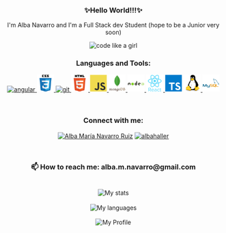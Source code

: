 <h3 align="center">✨Hello World!!!✨</h3>
<p align="center">I'm Alba Navarro and I'm a Full Stack dev Student (hope to be a Junior very soon)</p>
 
 <div align="center">
<img src="https://res.cloudinary.com/dua6dm8ik/image/upload/v1644164480/code_umgfjd.jpg" alt="code like a girl">
</div>

<h3 align="center">Languages and Tools:</h3>
<p align="center"> 
    <a href="https://angular.io" target="_blank"> <img src="https://angular.io/assets/images/logos/angular/angular.svg" alt="angular" width="40" height="40"/> </a>
    <a href="https://www.w3schools.com/css/" target="_blank"> <img src="https://raw.githubusercontent.com/devicons/devicon/master/icons/css3/css3-original-wordmark.svg" alt="css3" width="40" height="40"/> </a>  
    <a href="https://git-scm.com/" target="_blank"> <img src="https://www.vectorlogo.zone/logos/git-scm/git-scm-icon.svg" alt="git" width="40" height="40"/> </a> 
    <a href="https://www.w3.org/html/" target="_blank"> <img src="https://raw.githubusercontent.com/devicons/devicon/master/icons/html5/html5-original-wordmark.svg" alt="html5" width="40" height="40"/> </a> 
    <a href="https://developer.mozilla.org/en-US/docs/Web/JavaScript" target="_blank"> <img src="https://raw.githubusercontent.com/devicons/devicon/master/icons/javascript/javascript-original.svg" alt="javascript" width="40" height="40"/> </a> 
    <a href="https://www.mongodb.com/" target="_blank"> <img src="https://raw.githubusercontent.com/devicons/devicon/master/icons/mongodb/mongodb-original-wordmark.svg" alt="mongodb" width="40" height="40"/> </a> 
    <a href="https://nodejs.org" target="_blank"> <img src="https://raw.githubusercontent.com/devicons/devicon/master/icons/nodejs/nodejs-original-wordmark.svg" alt="nodejs" width="40" height="40"/> </a> 
    <a href="https://reactjs.org/" target="_blank"> <img src="https://raw.githubusercontent.com/devicons/devicon/master/icons/react/react-original-wordmark.svg" alt="react" width="40" height="40"/> </a> 
    <a href="https://www.typescriptlang.org/" target="_blank"> <img src="https://raw.githubusercontent.com/devicons/devicon/master/icons/typescript/typescript-original.svg" alt="typescript" width="40" height="40"/></a>
           <a href="https://www.linux.org/" target="_blank" rel="noreferrer"> <img src="https://raw.githubusercontent.com/devicons/devicon/master/icons/linux/linux-original.svg" alt="linux" width="40" height="40"/> </a> 
    <a href="https://www.mysql.com/" target="_blank" rel="noreferrer"> <img src="https://raw.githubusercontent.com/devicons/devicon/master/icons/mysql/mysql-original-wordmark.svg" alt="mysql" width="40" height="40"/> </a> 
</p>
</br>
<h3 align="center">Connect with me:</h3>
<p align="center">
<a href="https://linkedin.com/in/alba-navarro-7b7295147" target="blank"><img align="center" src="https://raw.githubusercontent.com/rahuldkjain/github-profile-readme-generator/master/src/images/icons/Social/linked-in-alt.svg" alt="Alba María Navarro Ruiz" height="30" width="40" /></a>
<a href="https://instagram.com/albahaller" target="blank"><img align="center" src="https://raw.githubusercontent.com/rahuldkjain/github-profile-readme-generator/master/src/images/icons/Social/instagram.svg" alt="albahaller" height="30" width="40" /></a>
</p>
</br>
<h3 align="center"> 📫 How to reach me: alba.m.navarro@gmail.com </h3>
</br>
<div align="center"> 
    <img align="center" src="https://github-readme-stats.vercel.app/api?username=AlbaNav&show_icons=true&hide_border=true" alt="My stats" />
</div>
</br>
<div align="center"> 
    <img align="center" src="https://github-readme-stats.vercel.app/api/top-langs?username=AlbaNav&show_icons=true&locale=en&layout=compact" alt="My languages" />
</div>
</br>
<div align="center">
  <img src="https://komarev.com/ghpvc/?username=AlbaNav&label=Profile%20views&color=0e75b6&style=flat" alt="My Profile" />
</div>
